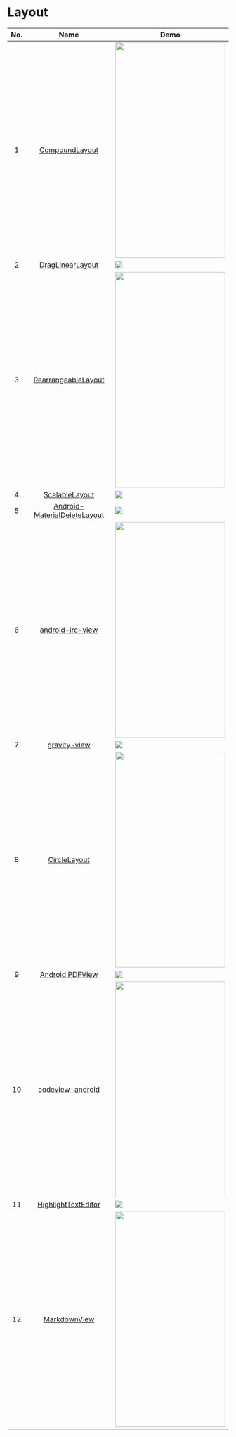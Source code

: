 Layout
======================
No. | Name | Demo
:---: | :---: | ---
1| [CompoundLayout](https://github.com/Jaouan/CompoundLayout) | <img src="https://github.com/Jaouan/CompoundLayout/raw/master/art/demo.gif" width="250" height="490">
2| [DragLinearLayout](https://github.com/justasm/DragLinearLayout) | ![](https://github.com/justasm/DragLinearLayout/raw/master/sample/sample_in_action.gif)
3| [RearrangeableLayout](https://github.com/rajasharan/RearrangeableLayout) | <img src="https://github.com/rajasharan/RearrangeableLayout/raw/master/screencast.gif" width="250" height="490">
4| [ScalableLayout](https://github.com/ssomai/ScalableLayout) | ![](https://camo.githubusercontent.com/9561aef7d7c3bd3e6afefc5daf9ec08467e28674/68747470733a2f2f7261772e6769746875622e636f6d2f73736f6d61692f5363616c61626c654c61796f75742f6d61737465722f696d616765732f736c5f30315f6d61696e2e6a7067)
5| [Android-MaterialDeleteLayout](https://github.com/android-cjj/Android-MaterialDeleteLayout) | ![](https://camo.githubusercontent.com/490039a4bea1e9a298d83ae344d124c872620ea6/68747470733a2f2f6431337961637572716a676172612e636c6f756466726f6e742e6e65742f75736572732f3734373835372f73637265656e73686f74732f323234353632362f5f5f5f5f2e6769663f7261773d74727565)
6| [android-lrc-view](https://github.com/douzifly/android-lrc-view) | <img src="https://camo.githubusercontent.com/35fcc5113ec954429e5e9cf4f0f71a88b13a9c42/68747470733a2f2f7261772e6769746875622e636f6d2f646f757a69666c792f416e64726f69642d4c7263566965772f333165343063653061326337646236666466376539303666653065346637656136316433623464302f736e6170312e6a706567" width="250" height="490">
7| [gravity-view](https://github.com/gofynd/gravity-view) | ![](https://camo.githubusercontent.com/ae7e72c9757a860d15d168bc3708902a2532a8cb/687474703a2f2f696d672e796f75747562652e636f6d2f76692f49724e722d4a31733866382f302e6a7067)
8| [CircleLayout](https://github.com/francoiscampbell/CircleLayout) | <img src="https://camo.githubusercontent.com/ae523a379990711316bf1c4b17518697cd633e1c/68747470733a2f2f692e696d6775722e636f6d2f6839307338396d2e706e67" width="250" height="490">
9| [Android PDFView](https://github.com/JoanZapata/android-pdfview) | ![](https://camo.githubusercontent.com/7712406b4e86c0260f6fd35ed4a1fb77a73a29ce/68747470733a2f2f7261772e6769746875622e636f6d2f4a6f616e5a61706174612f616e64726f69642d706466766965772f6d61737465722f6465766963652e706e67)
10| [codeview-android](https://github.com/Softwee/codeview-android) | <img src="https://camo.githubusercontent.com/747aca62fa52466ff48b8dab4fe8a9c7bf507464/68747470733a2f2f7331302e706f7374696d672e6f72672f767833753671306c352f53637265656e5f53686f745f323031365f30385f33315f61745f31385f34315f33312e706e67" width="250" height="490">
11| [HighlightTextEditor](https://github.com/evilbinary/HighlightTextEditor) | ![](https://github.com/evilbinary/HighlightTextEditor/raw/master/data/Fine-Blue.jpg)
12| [MarkdownView](https://github.com/falnatsheh/MarkdownView) | <img src="https://camo.githubusercontent.com/2fd2fc867ea29e08af6c15eeec9bec295cfec7be/687474703a2f2f692e696d6775722e636f6d2f6759386558616a2e6a7067" width="250" height="490">